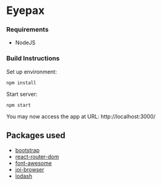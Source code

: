 # Eyepax

### Requirements

 * NodeJS

### Build Instructions

Set up environment:
```
npm install
```

Start server:
```
npm start
```

You may now access the app at URL: http://localhost:3000/

## Packages used
- [bootstrap](https://www.npmjs.com/package/bootstrap)
- [react-router-dom](https://www.npmjs.com/package/react-router-dom)
- [font-awesome](https://www.npmjs.com/package/font-awesome)
- [joi-browser](https://www.npmjs.com/package/joi-browser)
- [lodash](https://www.npmjs.com/package/lodash)